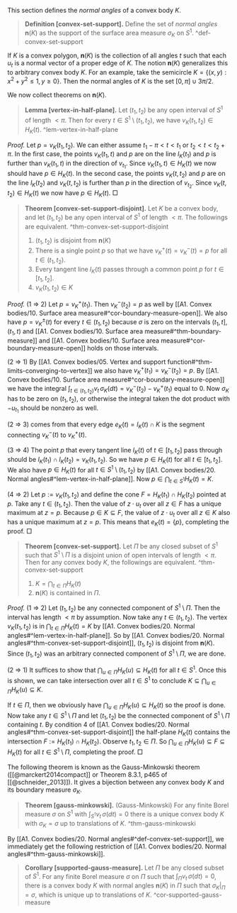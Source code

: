 This section defines the _normal angles_ of a convex body $K$.

> __Definition [convex-set-support].__ Define the set of _normal angles_ $\mathbf{n}(K)$ as the support of the surface area measure $\sigma_K$ on $S^1$. ^def-convex-set-support

If $K$ is a convex polygon, $\mathbf{n}(K)$ is the collection of all angles $t$ such that each $u_t$ is a normal vector of a proper edge of $K$. The notion $\mathbf{n}(K)$ generalizes this to arbitrary convex body $K$. For an example, take the semicircle $K = \left\{ (x, y) : x^2 + y^2 \leq 1, y \geq 0 \right\}$. Then the normal angles of $K$ is the set $[0, \pi] \cup {3\pi/2}$.

We now collect theorems on $\mathbf{n}(K)$.

> __Lemma [vertex-in-half-plane].__ Let $(t_1, t_2)$ be any open interval of $S^1$ of length $< \pi$. Then for every $t \in S^1 \setminus (t_1, t_2)$, we have $v_K(t_1, t_2) \in H_K(t)$. ^lem-vertex-in-half-plane

_Proof._ Let $p = v_K(t_1, t_2)$. We can either assume $t_1 - \pi < t < t_1$ or $t_2 < t < t_2 + \pi$. In the first case, the points $v_K(t_1, t)$ and $p$ are on the line $l_K(t_1)$ and $p$ is further than $v_K(t_1, t)$ in the direction of $v_{t_1}$. Since $v_K(t_1, t) \in H_K(t)$ we now should have $p \in H_K(t)$. In the second case, the points $v_K(t, t_2)$ and $p$ are on the line $l_K(t_2)$ and $v_K(t, t_2)$ is further than $p$ in the direction of $v_{t_2}$. Since $v_K(t, t_2) \in H_K(t)$ we now have $p \in H_K(t)$. □

> __Theorem [convex-set-support-disjoint].__ Let $K$ be a convex body, and let $(t_1, t_2)$ be any open interval of $S^1$ of length $< \pi$. The followings are equivalent. ^thm-convex-set-support-disjoint
> 
> 1. $(t_1, t_2)$ is disjoint from $\mathbf{n}(K)$
> 2. There is a single point $p$ so that we have $v_K^+(t) = v_K^-(t) = p$ for all $t \in (t_1, t_2)$.
> 3. Every tangent line $l_K(t)$ passes through a common point $p$ for $t \in [t_1, t_2]$.
> 4. $v_K(t_1, t_2) \in K$

_Proof._ (1 $\Rightarrow$ 2) Let $p = v_K^+(t_1)$. Then $v_K^-(t_2) = p$ as well by [[A1. Convex bodies/10. Surface area measure#^cor-boundary-measure-open]]. We also have $p = v_K^{\pm}(t)$ for every $t \in (t_1, t_2)$ because $\sigma$ is zero on the intervals $(t_1, t]$, $(t_1, t)$ and [[A1. Convex bodies/10. Surface area measure#^thm-boundary-measure]] and [[A1. Convex bodies/10. Surface area measure#^cor-boundary-measure-open]] holds on those intervals.

(2 $\Rightarrow$ 1) By [[A1. Convex bodies/05. Vertex and support function#^thm-limits-converging-to-vertex]] we also have $v_K^+(t_1) = v_K^-(t_2) = p$. By [[A1. Convex bodies/10. Surface area measure#^cor-boundary-measure-open]] we have the integral $\int_{t \in (t_1, t_2)} v_t \, \sigma_K(dt) = v_K^-(t_2) - v_K^+(t_1)$ equal to $0$. Now $\sigma_K$ has to be zero on $(t_1, t_2)$, or otherwise the integral taken the dot product with $-u_{t_1}$ should be nonzero as well.

(2 $\Rightarrow$ 3) comes from that every edge $e_K(t)  = l_K(t) \cap K$ is the segment connecting $v_K^-(t)$ to $v_K^+(t)$.

(3 $\Rightarrow$ 4) The point $p$ that every tangent line $l_K(t)$ of $t \in [t_1, t_2]$ pass through should be $l_K(t_1) \cap l_K(t_2) = v_K(t_1, t_2)$. So we have $p \in H_K(t)$ for all $t \in [t_1, t_2]$. We also have $p \in H_K(t)$ for all $t \in S^1 \setminus (t_1, t_2)$ by [[A1. Convex bodies/20. Normal angles#^lem-vertex-in-half-plane]]. Now $p \in \bigcap_{t \in S^1} H_K(t) = K$.

(4 $\Rightarrow$ 2) Let $p := v_K(t_1, t_2)$ and define the cone $F = H_K(t_1) \cap H_K(t_2)$ pointed at $p$. Take any $t \in (t_1, t_2)$. Then the value of $z \cdot u_t$ over all $z \in F$ has a unique maximum at $z = p$. Because $p \in K \subseteq F$, the value of $z \cdot u_t$ over all $z \in K$ also has a unique maximum at $z = p$. This means that $e_K(t) = \left\{ p \right\}$, completing the proof. □

> __Theorem [convex-set-support].__ Let $\Pi$ be any closed subset of $S^1$ such that $S^1 \setminus \Pi$ is a disjoint union of open intervals of length $< \pi$. Then for any convex body $K$, the followings are equivalent. ^thm-convex-set-support
> 
> 1. $K = \bigcap_{t \in \Pi} H_K(t)$
> 2. $\mathbf{n}(K)$ is contained in $\Pi$.

_Proof._ (1 $\Rightarrow$ 2) Let $(t_1, t_2)$ be any connected component of $S^1 \setminus \Pi$. Then the interval has length $< \pi$ by assumption. Now take any $t \in (t_1, t_2)$. The vertex $v_K(t_1, t_2)$ is in $\bigcap_{t \in \Pi} H_K(t) = K$ by [[A1. Convex bodies/20. Normal angles#^lem-vertex-in-half-plane]]. So by [[A1. Convex bodies/20. Normal angles#^thm-convex-set-support-disjoint]], $(t_1, t_2)$ is disjoint from $\mathbf{n}(K)$. Since $(t_1, t_2)$ was an arbitrary connected component of $S^1 \setminus \Pi$, we are done.

(2 $\Rightarrow$ 1) It suffices to show that $\bigcap_{u \in \Pi} H_K(u) \subseteq H_K(t)$ for all $t \in S^1$. Once this is shown, we can take intersection over all $t \in S^1$ to conclude $K \subseteq \bigcap_{u \in \Pi} H_K(u) \subseteq K$.

If $t \in \Pi$, then we obviously have $\bigcap_{u \in \Pi} H_K(u) \subseteq H_K(t)$ so the proof is done. Now take any $t \in S^1 \setminus \Pi$ and let $(t_1, t_2)$ be the connected component of $S^1 \setminus \Pi$ containing $t$. By condition 4 of [[A1. Convex bodies/20. Normal angles#^thm-convex-set-support-disjoint]] the half-plane $H_K(t)$ contains the intersection $F := H_K(t_1) \cap H_K(t_2)$. Observe $t_1, t_2 \in \Pi$. So $\bigcap_{u \in \Pi} H_K(u) \subseteq F \subseteq H_K(t)$ for all $t \in S^1 \setminus \Pi$, completing the proof. □

The following theorem is known as the Gauss-Minkowski theorem ([[@marckert2014compact]] or Theorem 8.3.1, p465 of [[@schneider_2013]]). It gives a bijection between any convex body $K$ and its boundary measure $\sigma_K$.

> __Theorem [gauss-minkowski].__ (Gauss-Minkowski) For any finite Borel measure $\sigma$ on $S^1$ with $\int_{S^1} v_t \, \sigma (dt) = 0$ there is a unique convex body $K$ with $\sigma_K = \sigma$ up to translations of $K$. ^thm-gauss-minkowski

By [[A1. Convex bodies/20. Normal angles#^def-convex-set-support]], we immediately get the following restriction of [[A1. Convex bodies/20. Normal angles#^thm-gauss-minkowski]].

> __Corollary [supported-gauss-measure].__ Let $\Pi$ be any closed subset of $S^1$. For any finite Borel measure $\sigma$ on $\Pi$ such that $\int_{\Pi} v_t\,\sigma(dt) = 0$, there is a convex body $K$ with normal angles $\mathbf{n}(K)$ in $\Pi$ such that $\sigma_K|_{\Pi} = \sigma$, which is unique up to translations of $K$. ^cor-supported-gauss-measure